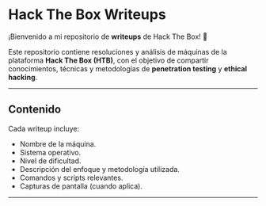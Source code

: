 # Hack The Box Writeups

¡Bienvenido a mi repositorio de **writeups** de Hack The Box! 🚀

Este repositorio contiene resoluciones y análisis de máquinas de la plataforma **Hack The Box (HTB)**, con el objetivo de compartir conocimientos, técnicas y metodologías de **penetration testing** y **ethical hacking**.

---

## Contenido

Cada writeup incluye:

- Nombre de la máquina.
- Sistema operativo.
- Nivel de dificultad.
- Descripción del enfoque y metodología utilizada.
- Comandos y scripts relevantes.
- Capturas de pantalla (cuando aplica).

---
